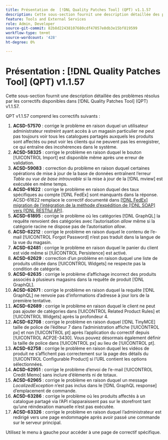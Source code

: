 ```yaml
---
title: Présentation de  [!DNL Quality Patches Tool] (QPT) v1.1.57
description: Cette sous-section fournit une description détaillée des problèmes résolus par les correctifs disponibles dans  [!DNL Quality Patches Tool] (QPT) v1.1.57.
feature: Tools and External Services
role: Admin, Developer
source-git-commit: 82b8d22438107680cdf47057e0db3e15bf819599
workflow-type: tm+mt
source-wordcount: '428'
ht-degree: 0%

---
```


# Présentation : [!DNL Quality Patches Tool] (QPT) v1.1.57

Cette sous-section fournit une description détaillée des problèmes résolus par les correctifs disponibles dans [!DNL Quality Patches Tool] (QPT) v1.1.57.

QPT v1.1.57 comprend les correctifs suivants :

1. **ACSD-57570** : corrige le problème en raison duquel un utilisateur administrateur restreint ayant accès à un magasin particulier ne peut pas toujours voir tous les catalogues partagés auxquels les produits sont affectés ou peut voir les clients qui ne peuvent pas les enregistrer, ce qui entraîne des incohérences dans le système.
1. **ACSD-58325** : corrige le problème en raison duquel le bouton [!UICONTROL Import] est disponible même après une erreur de validation.
1. **ACSD-59083** : correction du problème en raison duquel certaines opérations de mise à jour de la base de données entraînent l’erreur _Table ou vue de base introuvable_ si la mise à jour de la [!DNL mview] est exécutée en même temps.
1. **ACSD-61622** : corrige le problème en raison duquel des taux spécifiques au compte [!DNL FedEx] sont manquants dans la réponse. ACSD-61622 remplace le correctif documenté dans [[!DNL FedEx] migration de l’intégration de la méthode d’expédition de [!DNL SOAP] vers [!DNL RESTful API]](https://experienceleague.adobe.com/en/docs/commerce-knowledge-base/kb/troubleshooting/known-issues-patches-attached/fedex-shipping-method-integration-migration-soap-restful-api).
1. **ACSD-61895** : corrige le problème où les catégories [!DNL GraphQL] la requête renvoient des catégories avec l’autorisation *allow* même si la catégorie racine ne dispose pas de l’autorisation *allow*.
1. **ACSD-62212** : corrige le problème en raison duquel le contenu de l’e-mail [!UICONTROL Forgot Password] n’est pas traduit dans la langue de la vue du magasin.
1. **ACSD-62481** : corrige le problème en raison duquel le panier du client est vide même si [!UICONTROL Persistence] est activé.
1. **ACSD-62629** : correction d’un problème en raison duquel une liste de produits utilisée dans [!UICONTROL Widgets] ne respecte pas la condition de catégorie.
1. **ACSD-62635** : corrige le problème d’affichage incorrect des produits associés à plusieurs magasins dans la requête de produit [!DNL GraphQL].
1. **ACSD-62671** : corrige le problème en raison duquel la requête [!DNL GraphQL] ne renvoie pas d’informations d’adresse à jour lors de la première tentative.
1. **ACSD-62689** : corrige le problème en raison duquel le client ne peut pas ajouter de catégories dans [!UICONTROL Related Product Rules] et [!UICONTROL Widgets] après la profondeur 4.
1. **ACSD-62708** : corrige le problème en raison duquel [!DNL TinyMCE] taille de police de l’éditeur 7 dans l’administration affiche [!UICONTROL px] et non [!UICONTROL pt] après l’application du correctif depuis [!UICONTROL ACP2E-3430]. Vous pouvez désormais également définir la taille de police dans [!UICONTROL px] au lieu de [!UICONTROL pt].
1. **ACSD-62758** : corrige le problème en raison duquel les vidéos de produit ne s’affichent pas correctement sur la page des détails du [!UICONTROL Configurable Product] si l’URL contient les options sélectionnées.
1. **ACSD-62951** : corrige le problème d’envoi de l’e-mail [!UICONTROL Credit Memo] sans inclure d’éléments ni de totaux.
1. **ACSD-62965** : corrige le problème en raison duquel un message *LocalizedException* n’est pas inclus dans le [!DNL GraphQL response] d’emplacement de commande.
1. **ACSD-63286** : corrige le problème où les produits affectés à un catalogue partagé via l’API n’apparaissent pas sur le storefront tant qu’une réindexation manuelle n’est pas exécutée.
1. **ACSD-63326** : corrige le problème en raison duquel l’administrateur est redirigé vers une page endommagée après avoir passé une commande sur le serveur principal.


Utilisez le menu à gauche pour accéder à une page de correctif spécifique.
